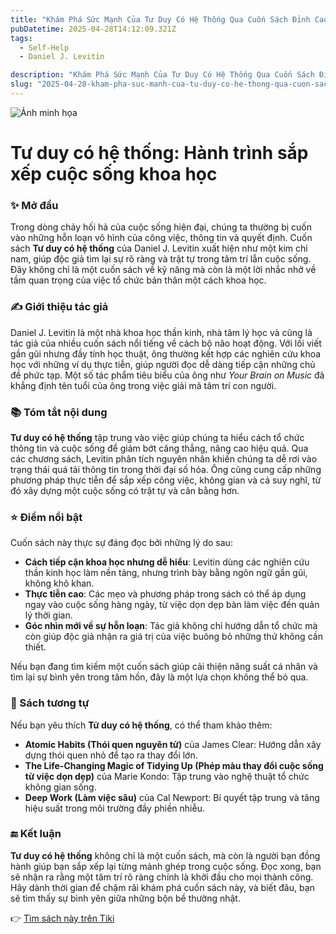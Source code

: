 ```yaml
---
title: "Khám Phá Sức Mạnh Của Tư Duy Có Hệ Thống Qua Cuốn Sách Đỉnh Cao"
pubDatetime: 2025-04-28T14:12:09.321Z
tags:
  - Self-Help
  - Daniel J. Levitin

description: "Khám Phá Sức Mạnh Của Tư Duy Có Hệ Thống Qua Cuốn Sách Đỉnh Cao"
slug: "2025-04-28-kham-pha-suc-manh-cua-tu-duy-co-he-thong-qua-cuon-sach-dinh-cao"
---
```


![Ảnh minh họa](https://external-content.duckduckgo.com/iu/?u=https%3A%2F%2Fnewshop.vn%2Fpublic%2Fuploads%2Fproducts%2F6712%2Ftu-duy-co-he-thong.jpg&f=1&nofb=1&ipt=89c190d88a6c55cac14b5b3f4a2ba5b8d0c4a1c62b6cf6b7dc9304d200aa41ac) 

 # Tư duy có hệ thống: Hành trình sắp xếp cuộc sống khoa học

### ✨ Mở đầu  
Trong dòng chảy hối hả của cuộc sống hiện đại, chúng ta thường bị cuốn vào những hỗn loạn vô hình của công việc, thông tin và quyết định. Cuốn sách **Tư duy có hệ thống** của Daniel J. Levitin xuất hiện như một kim chỉ nam, giúp độc giả tìm lại sự rõ ràng và trật tự trong tâm trí lẫn cuộc sống. Đây không chỉ là một cuốn sách về kỹ năng mà còn là một lời nhắc nhở về tầm quan trọng của việc tổ chức bản thân một cách khoa học.

### ✍️ Giới thiệu tác giả  
Daniel J. Levitin là một nhà khoa học thần kinh, nhà tâm lý học và cũng là tác giả của nhiều cuốn sách nổi tiếng về cách bộ não hoạt động. Với lối viết gần gũi nhưng đầy tính học thuật, ông thường kết hợp các nghiên cứu khoa học với những ví dụ thực tiễn, giúp người đọc dễ dàng tiếp cận những chủ đề phức tạp. Một số tác phẩm tiêu biểu của ông như *Your Brain on Music* đã khẳng định tên tuổi của ông trong việc giải mã tâm trí con người.

### 📚 Tóm tắt nội dung  
**Tư duy có hệ thống** tập trung vào việc giúp chúng ta hiểu cách tổ chức thông tin và cuộc sống để giảm bớt căng thẳng, nâng cao hiệu quả. Qua các chương sách, Levitin phân tích nguyên nhân khiến chúng ta dễ rơi vào trạng thái quá tải thông tin trong thời đại số hóa. Ông cũng cung cấp những phương pháp thực tiễn để sắp xếp công việc, không gian và cả suy nghĩ, từ đó xây dựng một cuộc sống có trật tự và cân bằng hơn.

### ⭐ Điểm nổi bật  
Cuốn sách này thực sự đáng đọc bởi những lý do sau:  
- **Cách tiếp cận khoa học nhưng dễ hiểu**: Levitin dùng các nghiên cứu thần kinh học làm nền tảng, nhưng trình bày bằng ngôn ngữ gần gũi, không khô khan.  
- **Thực tiễn cao**: Các mẹo và phương pháp trong sách có thể áp dụng ngay vào cuộc sống hàng ngày, từ việc dọn dẹp bàn làm việc đến quản lý thời gian.  
- **Góc nhìn mới về sự hỗn loạn**: Tác giả không chỉ hướng dẫn tổ chức mà còn giúp độc giả nhận ra giá trị của việc buông bỏ những thứ không cần thiết.  

Nếu bạn đang tìm kiếm một cuốn sách giúp cải thiện năng suất cá nhân và tìm lại sự bình yên trong tâm hồn, đây là một lựa chọn không thể bỏ qua.

### 📖 Sách tương tự  
Nếu bạn yêu thích **Tử duy có hệ thống**, có thể tham khảo thêm:  
- **Atomic Habits (Thói quen nguyên tử)** của James Clear: Hướng dẫn xây dựng thói quen nhỏ để tạo ra thay đổi lớn.  
- **The Life-Changing Magic of Tidying Up (Phép màu thay đổi cuộc sống từ việc dọn dẹp)** của Marie Kondo: Tập trung vào nghệ thuật tổ chức không gian sống.  
- **Deep Work (Làm việc sâu)** của Cal Newport: Bí quyết tập trung và tăng hiệu suất trong môi trường đầy phiền nhiễu.

### 🔚 Kết luận  
**Tư duy có hệ thống** không chỉ là một cuốn sách, mà còn là người bạn đồng hành giúp bạn sắp xếp lại từng mảnh ghép trong cuộc sống. Đọc xong, bạn sẽ nhận ra rằng một tâm trí rõ ràng chính là khởi đầu cho mọi thành công. Hãy dành thời gian để chậm rãi khám phá cuốn sách này, và biết đâu, bạn sẽ tìm thấy sự bình yên giữa những bộn bề thường nhật.

👉 [Tìm sách này trên Tiki](https://tiki.vn/search?q=T%C6%B0%20duy%20c%C3%B3%20h%E1%BB%87%20th%E1%BB%91ng)
